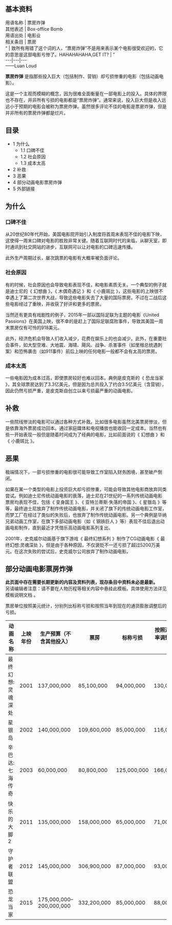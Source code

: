 **基本资料**  
---  
用语名称  |  票房炸弹   
其他表述  |  Box-office Bomb   
用语出处  |  电影业   
相关条目  |  票房   
“  |  致所有用错了这个词的人，“票房炸弹”不是用来表示某个电影很受欢迎的，它的意思是这部电影亏惨了。HAHAHAHAHA,GET IT?  |  ”   
---|---|---  
——Luan Loud  
  
**票房炸弹** 是指那些投入巨大（包括制作、营销）却亏损惨重的电影（包括动画电影）。

这是一个主观而模糊的概念，因为很难全面衡量在一部电影上的投入。具体的界限也不存在，并非所有亏损的电影都是“票房炸弹”。通常来说，投入巨大但是收入远远小于预期的电影会被称为票房炸弹。虽然很多评论不佳的电影是票房炸弹，但是并非所有的票房炸弹都是烂片。

##  目录

  * 1  为什么 
    * 1.1  口碑不佳 
    * 1.2  社会原因 
    * 1.3  成本太高 
  * 2  补救 
  * 3  恶果 
  * 4  部分动画电影票房炸弹 
  * 5  外部链接 

##  为什么

###  口碑不佳

从20世纪80年代开始，美国电影院开始引入制度将首周末表现不佳的电影下映，这使得一周末口碑对电影的胜败非常关键。随着互联网时代的来临，从聊天室，即时通讯到社交网站的进步，互联网可以让对电影的口碑迅速传播。

此外生产周期过长，屡次跳票的电影有大概率被负面评论。

###  社会原因

有的时候，社会原因也会导致电影表现不佳，和电影素质无关。一个典型的例子就是迪士尼的《  幻想曲  》，《  木偶奇遇记  》和《  小鹿斑比
》，这些电影的上映很不幸遇上了第二次世界大战，导致这些电影失去了大量的国际票房。不过在二战后这些电影经过了重映，并收获了好评和更多的票房。

当然还有更具有戏剧性的例子，2015年一部以国际足联为主题的电影《United
Passions》在美国上映，很不幸的是赶上了国际足联腐败事件，导致其美国一周末票房仅有可怜的918美元。

此外，经济危机会导致人们收入减少，花费在娱乐上的也会减少。此外，在重要社会事件，如大型空难、大地震、海啸、飓风、战争、杀害事件（如里根总统遇刺案）和恐怖袭击（如911事件）前后上映的任何电影一般都不会有太高的票房。

###  成本太高

一些电影因为成本过高，即使票房较好也难以回本。典例是皮克斯的《  恐龙当家
》，其全球票房达到了3.3亿美元，但是因为总共投入了约合3.5亿美元（含营销），因此仍然亏损严重，是皮克斯自创立以来亏损最严重的动画电影。

##  补救

一些院线惨淡的电影可以通过各种方式补救。比如很多电影虽然北美票房惨淡，但是依靠海外票房成功回本。通过家庭媒体和电视播放也能收回一定成本。当然也有些一开始表现一般但是随着时间成为了经典的电影，比如前面说的《
幻想曲  》和《  小鹿斑比  》。

##  恶果

极端情况下，一部亏损惨重的电影很可能导致工作室陷入财务困境，甚至破产倒闭。

如果在某一个类型的电影上投资巨大却亏损惨重，可能会导致其他电影商放弃同类尝试。例如迪士尼传统动画电影的衰落，迪士尼在21世纪的一系列传统动画电影票房均表现不佳，包括《
变身国王  》、《  亚特兰蒂斯·失落的帝国  》、《  星银岛
》等等，最终迪士尼放弃了制作传统动画电影，并关闭了旗下的传统动画电影工作室，而梦工厂在经过了类似的失败后，也放弃了制作传统动画电影。另一个典例是华纳兄弟动画工作室，在旗下多部动画电影（如《
钢铁巨人  》等）表现不佳后退出动画电影制作，直到最近才凭借乐高动画电影系列复出。

2001年，史克威尔动画基于旗下游戏《  最终幻想系列  》制作了CG动画电影《  最终幻想:灵魂深处
》，但是由于各种原因，不仅褒贬不一还亏损了超过5200万美元。在这次失败的尝试后，史克威尔公司放弃了制作动画电影。

##  部分动画电影票房炸弹

**此页面中存在需要长期更新的内容及资料列表，现存条目中资料未必是最新。**  
另请编辑者注意：请不要在人物历程等相关内容中悬挂此模板。具体使用方法详见  模板说明文档  。

票房单位按照美元统计，分别列出标称亏损和按照当年到现在的通货膨胀调整后的亏损。

动画名称  |  上映年份  |  生产预算（不含其他投入）  |  票房  |  标称亏损  |  按照通货膨胀率调整后的亏损  |  国家   
---|---|---|---|---|---|---  
最终幻想:灵魂深处  |  2001  |  137,000,000  |  85,100,000  |  94,000,000  |  130,000,000  |  日本   
星银岛  |  2002  |  140,000,000  |  109,600,000  |  85,000,000  |  116,000,000  |  美国   
辛巴达:七海传奇  |  2003  |  60,000,000  |  80,800,000  |  125,000,000  |  166,000,000  |  美国   
快乐的大脚2  |  2011  |  135,000,000  |  158,000,000  |  65,000,000  |  71,000,000  |  澳大利亚/美国   
守护者联盟  |  2012  |  145,000,000  |  306,900,000  |  87,000,000  |  93,000,000  |  美国   
恐龙当家  |  2015  |  175,000,000–200,000,000  |  332,200,000  |  85,000,000  |  88,000,000  |  美国   
  
  